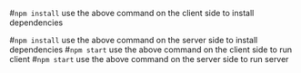 #`npm install`
use the above command on the client side to install dependencies


#`npm install`
use the above command on the server side to install dependencies
#`npm start`
use the above command on the client side to run client
#`npm start`
use the above command on the server side to run server